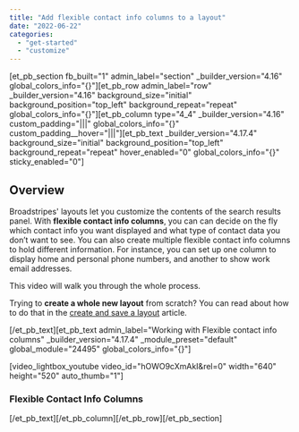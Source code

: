 ```yaml
---
title: "Add flexible contact info columns to a layout"
date: "2022-06-22"
categories: 
  - "get-started"
  - "customize"
---
```


\[et\_pb\_section fb\_built="1" admin\_label="section" \_builder\_version="4.16" global\_colors\_info="{}"\]\[et\_pb\_row admin\_label="row" \_builder\_version="4.16" background\_size="initial" background\_position="top\_left" background\_repeat="repeat" global\_colors\_info="{}"\]\[et\_pb\_column type="4\_4" \_builder\_version="4.16" custom\_padding="|||" global\_colors\_info="{}" custom\_padding\_\_hover="|||"\]\[et\_pb\_text \_builder\_version="4.17.4" background\_size="initial" background\_position="top\_left" background\_repeat="repeat" hover\_enabled="0" global\_colors\_info="{}" sticky\_enabled="0"\]

## Overview

Broadstripes' layouts let you customize the contents of the search results panel. With **flexible contact info columns**, you can can decide on the fly which contact info you want displayed and what type of contact data you don’t want to see. You can also create multiple flexible contact info columns to hold different information. For instance, you can set up one column to display home and personal phone numbers, and another to show work email addresses.

This video will walk you through the whole process.

Trying to **create a whole new layout** from scratch? You can read about how to do that in the [create and save a layout](https://help.broadstripes.com/help-articles/using-broadstripes/customize/save-a-layout/) article.

\[/et\_pb\_text\]\[et\_pb\_text admin\_label="Working with Flexible contact info columns" \_builder\_version="4.17.4" \_module\_preset="default" global\_module="24495" global\_colors\_info="{}"\]

\[video\_lightbox\_youtube video\_id="hOWO9cXmAkI&rel=0" width="640" height="520" auto\_thumb="1"\]

### Flexible Contact Info Columns

\[/et\_pb\_text\]\[/et\_pb\_column\]\[/et\_pb\_row\]\[/et\_pb\_section\]
